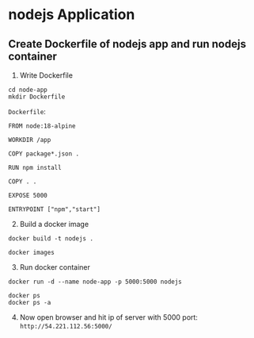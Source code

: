 # nodejs Application

## Create Dockerfile of nodejs app and run nodejs container
1. Write Dockerfile
```
cd node-app
mkdir Dockerfile
```
`Dockerfile`:
```
FROM node:18-alpine

WORKDIR /app

COPY package*.json .

RUN npm install

COPY . .

EXPOSE 5000

ENTRYPOINT ["npm","start"]
```
2. Build a docker image
```
docker build -t nodejs .
```
```
docker images
```
3. Run docker container
```
docker run -d --name node-app -p 5000:5000 nodejs
```
```
docker ps
docker ps -a
```
4. Now open browser and hit ip of server with 5000 port: `http://54.221.112.56:5000/`

